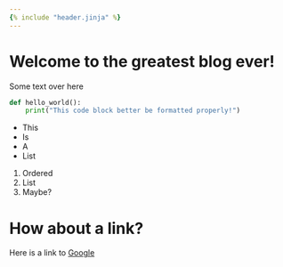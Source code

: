 ```yaml
---
{% include "header.jinja" %}
---
```

# Welcome to the greatest blog ever!

Some text over here

```python
def hello_world():
    print("This code block better be formatted properly!")
```

* This
* Is
* A
* List

1. Ordered
2. List 
3. Maybe?

# How about a link?

Here is a link to [Google](https://www.google.com)